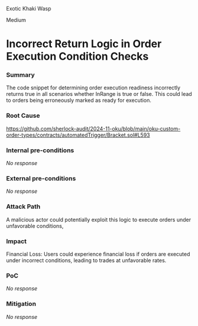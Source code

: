 Exotic Khaki Wasp

Medium

# Incorrect Return Logic in Order Execution Condition Checks

### Summary

The code snippet for determining order execution readiness incorrectly returns true in all scenarios whether InRange is true or false. This could lead to orders being erroneously marked as ready for execution.

### Root Cause

https://github.com/sherlock-audit/2024-11-oku/blob/main/oku-custom-order-types/contracts/automatedTrigger/Bracket.sol#L593

### Internal pre-conditions

_No response_

### External pre-conditions

_No response_

### Attack Path

A malicious actor could potentially exploit this logic to execute orders under unfavorable conditions,

### Impact

Financial Loss: Users could experience financial loss if orders are executed under incorrect conditions, leading to trades at unfavorable rates.

### PoC

_No response_

### Mitigation

_No response_